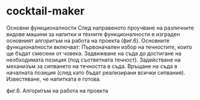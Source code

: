 # cocktail-maker

Основни функционалности
След направеното проучване на различните видове машини за напитки и техните функционалности е изграден основният алгоритъм на работа на проекта (фиг.6). Основните функционалности включват: 
Първоначален избор на течностите, които ще бъдат смесени от човека.
Задвижване на съда до достигане на необходимата позиция (под съответната течност).
Задействане на механизъм за сипването на течността в съда.
Връщане на съда в началната позиция (след като бъдат реализирани всички сипвания).
Известяване, че напитката е готова.

фиг.6. Алгоритъм на работа на проекта
